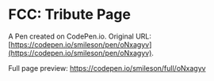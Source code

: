 # FCC: Tribute Page

A Pen created on CodePen.io. Original URL: [https://codepen.io/smileson/pen/oNxagyv](https://codepen.io/smileson/pen/oNxagyv).

Full page preview: https://codepen.io/smileson/full/oNxagyv
